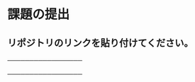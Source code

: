 # 課題の提出

## リポジトリのリンクを貼り付けてください。
─────────────────
<!-- この下にリンクを貼り付けてファイルを保存してください。 -->

<!-- この上にリンクを貼り付けてファイルを保存してください。 -->
─────────────────